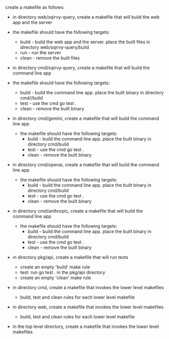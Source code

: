 create a makefile as follows:

- in directory web/sqirvy-query, create a makefile that will build the web app and the server
- the makefile should have the following targets:

  - build - build the web app and the server. place the built files in directory web/sqirvy-query/build
  - run - run the server
  - clean - remove the built files

- in directory cmd/sqirvy-query, create a makefile that will build the command line app
- the makefile should have the following targets:

  - build - build the command line app. place the built binary in directory cmd//build
  - test - use the cmd go test .
  - clean - remove the built binary

- in directory cmd/gemini, create a makefile that will build the command line app

  - the makefile should have the following targets:
    - build - build the command line app. place the built binary in directory cmd/build
    - test - use the cmd go test .
    - clean - remove the built binary

- in directory cmd/openai, create a makefile that will build the command line app

  - the makefile should have the following targets:
    - build - build the command line app. place the built binary in directory cmd/build
    - test - use the cmd go test .
    - clean - remove the built binary

- in directory cmd/anthropic, create a makefile that will build the command line app

  - the makefile should have the following targets:
    - build - build the command line app. place the built binary in directory cmd/build
    - test - use the cmd go test .
    - clean - remove the built binary

- in directory pkg/api, create a makefile that will run tests

  - create an empty 'build' make rule
  - test: run go test . in the pkg/api directory
  - create an empty 'clean' make rule

- in directory cmd, create a makefile that invokes the lower level makefiles
  - build, test and clean rules for each lower level makefile
- in directory web, create a makefile that invokes the lower level makefiles
  - build, test and clean rules for each lower level makefile
- in the top level directory, create a makefile that invokes the lower level makefiles
